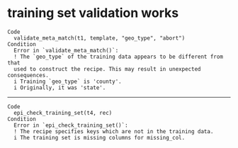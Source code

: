 # training set validation works

    Code
      validate_meta_match(t1, template, "geo_type", "abort")
    Condition
      Error in `validate_meta_match()`:
      ! The `geo_type` of the training data appears to be different from that
      used to construct the recipe. This may result in unexpected consequences.
      i Training `geo_type` is 'county'.
      i Originally, it was 'state'.

---

    Code
      epi_check_training_set(t4, rec)
    Condition
      Error in `epi_check_training_set()`:
      ! The recipe specifies keys which are not in the training data.
      i The training set is missing columns for missing_col.


